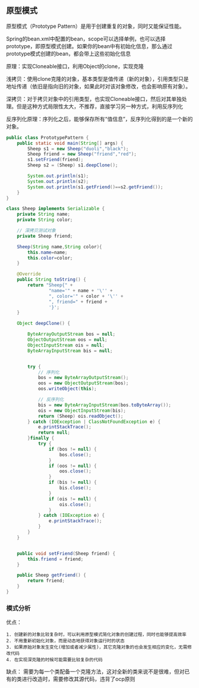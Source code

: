 ## 原型模式

原型模式（Prototype Pattern）是用于创建重复的对象，同时又能保证性能。

Spring的bean.xml中配置的bean，scope可以选择单例，也可以选择prototype，即原型模式创建。如果你的bean中有初始化信息，那么通过prototype模式创建的bean，都会带上这些初始化信息

原理：实现Cloneable接口，利用Object的clone，实现克隆

浅拷贝：使用clone克隆的对象，基本类型是值传递（新的对象），引用类型只是地址传递（依旧是指向旧的对象，如果此时对该对象修改，也会影响原有对象）。

深拷贝：对于拷贝对象中的引用类型，也实现Cloneable接口，然后对其单独处理。但是这种方式局限性太大，不推荐，直接学习另一种方式，利用反序列化

反序列化原理：序列化之后，能够保存所有“值信息”，反序列化得到的是一个新的对象。

```java
public class PrototypePattern {
    public static void main(String[] args) {
        Sheep s1 = new Sheep("duoli","black");
        Sheep friend = new Sheep("friend","red");
        s1.setFriend(friend);
        Sheep s2 = (Sheep) s1.deepClone();

        System.out.println(s1);
        System.out.println(s2);
        System.out.println(s1.getFriend()==s2.getFriend());
    }
}

class Sheep implements Serializable {
    private String name;
    private String color;

    // 深拷贝测试对象
    private Sheep friend;

    Sheep(String name,String color){
        this.name=name;
        this.color=color;
    }

    @Override
    public String toString() {
        return "Sheep{" +
                "name='" + name + '\'' +
                ", color='" + color + '\'' +
                ", friend=" + friend +
                '}';
    }

    Object deepClone() {

        ByteArrayOutputStream bos = null;
        ObjectOutputStream oos = null;
        ObjectInputStream ois = null;
        ByteArrayInputStream bis = null;


        try {
            // 序列化
            bos = new ByteArrayOutputStream();
            oos = new ObjectOutputStream(bos);
            oos.writeObject(this);

            // 反序列化
            bis = new ByteArrayInputStream(bos.toByteArray());
            ois = new ObjectInputStream(bis);
            return (Sheep) ois.readObject();
        } catch (IOException | ClassNotFoundException e) {
            e.printStackTrace();
            return null;
        }finally {
            try {
                if (bos != null) {
                    bos.close();
                }
                if (oos != null) {
                    oos.close();
                }
                if (bis != null) {
                    bis.close();
                }
                if (ois != null) {
                    ois.close();
                }
            } catch (IOException e) {
                e.printStackTrace();
            }
        }
    }


    public void setFriend(Sheep friend) {
        this.friend = friend;
    }

    public Sheep getFriend() {
        return friend;
    }
}
```


### 模式分析
优点：

    1. 创建新的对象比较复杂时，可以利用原型模式简化对象的创建过程，同时也能够提高效率
    2. 不用重新初始化对象，而是动态地获得对象运行时的状态
    3. 如果原始对象发生变化(增加或者减少属性)，其它克隆对象的也会发生相应的变化，无需修改代码
    4. 在实现深克隆的时候可能需要比较复杂的代码

缺点：
    需要为每一个类配备一个克隆方法，这对全新的类来说不是很难，但对已有的类进行改造时，需要修改其源代码，违背了ocp原则